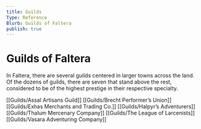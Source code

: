 ```yaml
---
title: Guilds
Type: Reference
Blurb: Guilds of Faltera
publish: true
---
```


# Guilds of Faltera
In Faltera, there are several guilds centered in larger towns across the land. Of the dozens of guilds, there are seven that stand above the rest, considered to be of the highest prestige in their respective specialty. 

[[Guilds/Assal Artisans Guild]]
[[Guilds/Brecht Performer’s Union]]
[[Guilds/Exhas Merchants and Trading Co.]]
[[Guilds/Halpyr’s Adventurers]]
[[Guilds/Thalum Mercenary Company]]
[[Guilds/The League of Larcenists]]
[[Guilds/Vasara Adventuring Company]]